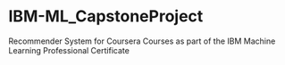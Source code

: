 # IBM-ML_CapstoneProject
Recommender System for Coursera Courses as part of the IBM Machine Learning Professional Certificate
